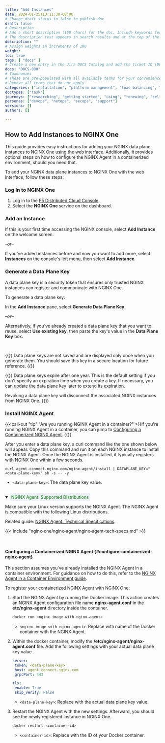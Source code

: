 ```yaml
---
title: "Add Instances"
date: 2024-01-25T13:11:38-08:00
# Change draft status to false to publish doc.
draft: false
# Description
# Add a short description (150 chars) for the doc. Include keywords for SEO. 
# The description text appears in search results and at the top of the doc.
description: ""
# Assign weights in increments of 100
weight: 
toc: true
tags: [ "docs" ]
# Create a new entry in the Jira DOCS Catalog and add the ticket ID (DOCS-<number>) below
docs: "DOCS-000"
# Taxonomies
# These are pre-populated with all available terms for your convenience.
# Remove all terms that do not apply.
categories: ["installation", "platform management", "load balancing", "api management", "service mesh", "security", "analytics"]
doctypes: ["task"]
journeys: ["researching", "getting started", "using", "renewing", "self service"]
personas: ["devops", "netops", "secops", "support"]
versions: []
authors: []

---
```


## How to Add Instances to NGINX One

This guide provides easy instructions for adding your NGINX data plane instances to NGINX One using the web interface. Additionally, it provides optional steps on how to configure the NGINX Agent in a containerized environment, should you need that.

To add your NGINX data plane instances to NGINX One with the web interface, follow these steps:

### Log In to NGINX One


1. Log in to the [F5 Distributed Cloud Console](https://www.f5.com/cloud/products/distributed-cloud-console).
1. Select the **NGINX One** service on the dashboard.

### Add an Instance

If this is your first time accessing the NGINX console, select **Add Instance** on the welcome screen. 

*–or–*

If you've added instances before and now you want to add more, select **Instances** on the console's left menu, then select **Add Instance**.

### Generate a Data Plane Key

A data plane key is a security token that ensures only trusted NGINX instances can register and communicate with NGINX One. 

To generate a data plane key:

In the **Add Instance** pane, select **Generate Data Plane Key**.

*–or–*

Alternatively, if you've already created a data plane key that you want to reuse, select **Use existing key**, then paste the key's value in the **Data Plane Key** box.

<br>

{{<important>}}
Data plane keys are not saved and are displayed only once when you generate them. You should save this key in a secure location for future reference.
{{</important>}}

{{<note>}}
Data plane keys expire after one year. This is the default setting if you don't specify an expiration time when you create a key. If necessary, you can update the data plane key later to extend its expiration.

Revoking a data plane key will disconnect the associated NGINX instances from NGINX One.
{{</note>}}

### Install NGINX Agent

{{<call-out "tip" "Are you running NGINX Agent in a container?" >}}If you're running NGINX Agent in a container, you can jump to [Configuring a Containerized NGINX Agent](#configure-containerized-nginx-agent). 
{{</call-out>}}

After you enter a data plane key, a curl command like the one shown below will appear. Copy this command and run it on each NGINX instance to install the NGINX Agent. Once the NGINX Agent is installed, it typically registers with NGINX One within a few seconds.

```shell
curl agent.connect.nginx.com/nginx-agent/install | DATAPLANE_KEY="<data-plane-key>" sh -s -- -y
```

- `<data-plane-key>`: The data plane key value.

<br>

<details open>
<summary><span style="background-color: #eef2f7; color: #008000; padding: 5px; border-radius: 5px;"><i class="fa-solid fa-list-alt"></i> NGINX Agent: Supported Distributions</span></summary>

Make sure your Linux version supports the NGINX Agent. The NGINX Agent is compatible with the following Linux distributions.

Related guide: [NGINX Agent: Technical Specifications](https://docs.nginx.com/nginx-agent/).

{{< include "nginx-one/nginx-agent/nginx-agent-tech-specs.md" >}}


</details> 

<br>


#### Configuring a Containerized NGINX Agent {#configure-containerized-nginx-agent}

This section assumes you've already installed the NGINX Agent in a container environment. For guidance on how to do this, refer to the [NGINX Agent in a Container Environment guide](https://docs.nginx.com/nginx-management-suite/nginx-agent/nginx-agent-in-container/).

To register your containerized NGINX Agent with NGINX One:

1. Start the NGINX Agent by running the Docker image. This action creates an NGINX Agent configuration file name **nginx-agent.conf** in the **etc/nginx-agent** directory inside the container.

    ``` bash
    docker run <nginx-image-with-nginx-agent>
    ```

    - `<nginx-image-with-nginx-agent>`: Replace with name of the Docker container with the NGINX Agent.

2. Within the docker container, modify the **/etc/nginx-agent/nginx-agent.conf** file. Add the following settings with your actual data plane key value.

    ```yaml
    server:
     token: <data-plane-key>
     host: agent.connect.nginx.com
     grpcPort: 443

    tls:
     enable: True
     skip_verify: False
    ```

    - `<data-plane-key>`: Replace with the actual data plane key value.

3. Restart the NGINX Agent with the new settings. Afterward, you should see the newly registered instance in NGINX One.

    ```bash
    docker restart <container-id>
    ```

    - `<container-id>`: Replace with the ID of your Docker container.